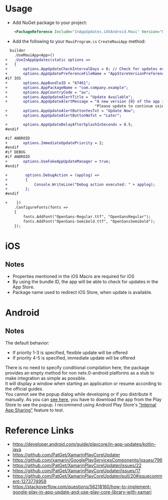 # Usage
- Add NuGet package to your project:
```xml
    <PackageReference Include="InAppUpdates.iOSAndroid.Maui" Version="0.0.9" />
```
- Add the following to your `MauiProgram.cs` `CreateMauiApp` method:
```diff
  builder
	.UseMauiApp<App>()
+	.UseInAppUpdates(static options =>
+	{
+		options.AppUpdateCheckIntervalDays = 0; // Check for updates every time the app starts
+       options.AppUpdatePreferenceFileName = "AppStoreVersionPreference";
#if IOS
+       options.AppBundleID = "67461";
+		options.AppPackageName = "com.company.example";
+		options.AppCountryCode = "au";
+		options.AppUpdateAlertTitle = "Update Available";
+		options.AppUpdateAlertMessage = "A new version {0} of the app is available. " +
										"Please update to continue using the app.";
+		options.AppUpdateAlertButtonYesTxt = "Update Now";
+		options.AppUpdateAlertButtonNoTxt = "Later";

+		options.AppUpdateDelayAfterSplashInSeconds = 0.5;
#endif

#if ANDROID
+		options.ImmediateUpdatePriority = 2;
#endif
#if DEBUG
#if ANDROID
+		options.UseFakeAppUpdateManager = true;
#endif

+        options.DebugAction = (applog) =>
+        {
+            Console.WriteLine("Debug action executed: " + applog);
+        };
#endif

+    })
	.ConfigureFonts(fonts =>
	{
		fonts.AddFont("OpenSans-Regular.ttf", "OpenSansRegular");
		fonts.AddFont("OpenSans-Semibold.ttf", "OpenSansSemibold");
	});
```

# iOS

## Notes
 - Properties mentioned in the iOS Macro are required for iOS
 - By using the bundle ID, the app will be able to check for updates in the App Store.
 - Package name used to redirect iOS Store, when update is available.

# Android 

## Notes
The default behavior:
- If priority 1-3 is specified, flexible update will be offered
- If priority 4-5 is specified, immediate update will be offered

There is no need to specify conditional compilation here, the package provides an empty method for non netx.0-android platforms as a stub to make integration as simple as possible.  
It will display a window when starting an application or resume according to the official guides.  
You cannot see the popup dialog while developing or if you distribute it manually. 
As you can [see here](https://developer.android.com/guide/playcore/in-app-review/test), 
you have to download the app from the Play Store to see the popup. 
I recommend using Android Play Store's [“Internal App Sharing”](https://play.google.com/console/about/internalappsharing/) feature to test.  


# Reference Links
- https://developer.android.com/guide/playcore/in-app-updates/kotlin-java
- https://github.com/PatGet/XamarinPlayCoreUpdater
- https://github.com/xamarin/GooglePlayServicesComponents/issues/796
- https://github.com/PatGet/XamarinPlayCoreUpdater/issues/22
- https://github.com/PatGet/XamarinPlayCoreUpdater/issues/17
- https://github.com/PatGet/XamarinPlayCoreUpdater/pull/20#issuecomment-1273774958
- https://stackoverflow.com/questions/56218160/how-to-implement-google-play-in-app-update-and-use-play-core-library-with-xamari
